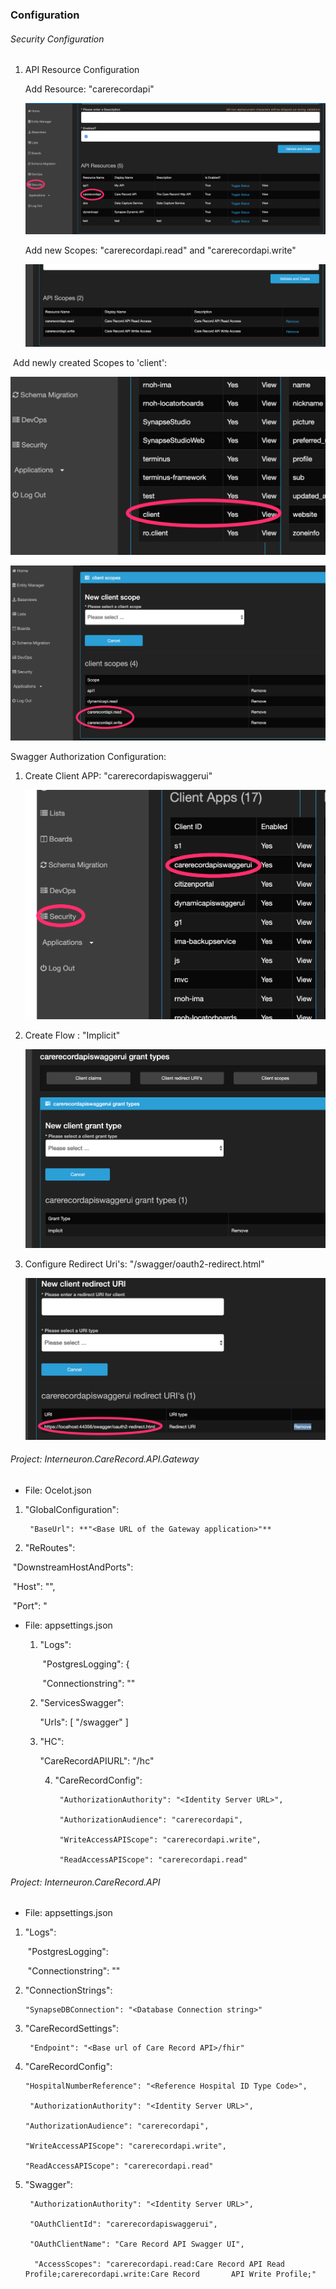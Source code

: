 ### 										**Configuration**

###### Security Configuration

1. API Resource Configuration

   Add Resource: "carerecordapi"

   ![Synapse_Studio_API_Config1](./Images/Synapse_Studio_API_Config1.png)

   

   Add new Scopes: "carerecordapi.read" and "carerecordapi.write"

   ![Synapse_Studio_API_Config2png](./Images/Synapse_Studio_API_Config2png.png)



​		Add newly created Scopes to 'client':

![Synapse_Studio_Client_AddScopes1](./Images/Synapse_Studio_Client_AddScopes1.png)



![Synapse_Studio_Client_AddScopes2](./Images/Synapse_Studio_Client_AddScopes2.png)



Swagger Authorization Configuration:

1. Create Client APP: "carerecordapiswaggerui"

   ![Synapse_Studio_ClientApp](./Images/Synapse_Studio_ClientApp.png)



2. Create Flow : "Implicit"

   ![Synapse_Studio_ClientApp_GrantType](./Images/Synapse_Studio_ClientApp_GrantType.png)



3. Configure Redirect Uri's: "<Base URL of Care Record API>/swagger/oauth2-redirect.html"

   ![Synapse_Studio_Client_AddRedirectUris](./Images/Synapse_Studio_Client_AddRedirectUris.png)





###### Project: Interneuron.CareRecord.API.Gateway

- File: Ocelot.json

1. "GlobalConfiguration": 

  		"BaseUrl": **"<Base URL of the Gateway application>"**

2. "ReRoutes":

​	"DownstreamHostAndPorts": 

​     	"Host": "<Base Url of the service application e.g. CareRecord.API>",

​     	"Port": <Port number of the service application e.g. CareRecord.API>"



- File: appsettings.json

  1. "Logs": 

       ​	"PostgresLogging": {

       ​	 	"Connectionstring": "<Database Connection string>"

  2. "ServicesSwagger": 

       "Urls": [ "<Base Url of Service API e.g. Care Record API>/swagger" ]

  3. "HC": 

       "CareRecordAPIURL": "<Base Url of Service API e.g. Care Record API>/hc"

 		4. "CareRecordConfig": 

  				"AuthorizationAuthority": "<Identity Server URL>",

  				"AuthorizationAudience": "carerecordapi",

  				"WriteAccessAPIScope": "carerecordapi.write",

  				"ReadAccessAPIScope": "carerecordapi.read"



###### Project: Interneuron.CareRecord.API

- File: appsettings.json


1. "Logs": 

   ​	"PostgresLogging": 

   ​	 	"Connectionstring": "<Database Connection string>"

2.  "ConnectionStrings": 

     	"SynapseDBConnection": "<Database Connection string>"

3. "CareRecordSettings": 

     	"Endpoint": "<Base url of Care Record API>/fhir"

4.  "CareRecordConfig": 

     	"HospitalNumberReference": "<Reference Hospital ID Type Code>",

    	 "AuthorizationAuthority": "<Identity Server URL>",

     	"AuthorizationAudience": "carerecordapi",

     	"WriteAccessAPIScope": "carerecordapi.write",

     	"ReadAccessAPIScope": "carerecordapi.read"

    

5. "Swagger": 

     	"AuthorizationAuthority": "<Identity Server URL>",

     	"OAuthClientId": "carerecordapiswaggerui",

     	"OAuthClientName": "Care Record API Swagger UI",

    	 "AccessScopes": "carerecordapi.read:Care Record API Read Profile;carerecordapi.write:Care Record 		API Write Profile;"

   

   

    